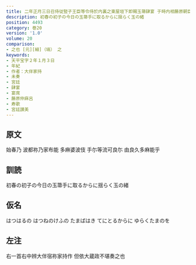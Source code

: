 ```yaml
---
title: 二年正月三日召侍従竪子王臣等令侍於内裏之東屋垣下即賜玉箒肆宴 于時内相藤原朝臣奉勅宣 諸王卿等随堪任意作歌并賦詩 仍應詔旨各陳心緒作歌賦詩 [未得諸人之賦詩并作歌也]
description: 初春の初子の今日の玉箒手に取るからに揺らく玉の緒
position: 4493
category: 巻20
version: '1.0'
volume: 20
comparison:
- 之也 [元][細]（塙） 之
keywords:
- 天平宝字２年１月３日
- 年紀
- 作者：大伴家持
- 未奏
- 宮廷
- 肆宴
- 宴席
- 藤原仲麻呂
- 寿歌
- 宮廷讃美
---
```


## 原文

始春乃 波都祢乃家布能 多麻婆波伎 手尓等流可良尓 由良久多麻能乎

## 訓読

初春の初子の今日の玉箒手に取るからに揺らく玉の緒

## 仮名

はつはるの はつねのけふの たまばはき てにとるからに ゆらくたまのを

## 左注

右一首右中辨大伴宿祢家持作 但依大蔵政不堪奏之也
